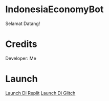 # IndonesiaEconomyBot
Selamat Datang! 
# Credits
Developer: Me
# Launch
[Launch Di Replit](https://repl.it/github/Iloilagi/IndonesiaEconomyBot)
[Launch Di Glitch](https://glitch.com/edit/#!/import/git?url=https://github.com/Iloilagi/IndonesiaEconomyBot/)

